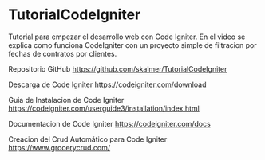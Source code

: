 # TutorialCodeIgniter

Tutorial para empezar el desarrollo web con Code Igniter.
En el video se explica como funciona CodeIgniter con un proyecto simple de filtracion por fechas de 
contratos por clientes.

Repositorio GitHub
https://github.com/skalmer/TutorialCodeIgniter

Descarga de Code Igniter
https://codeigniter.com/download

Guia de Instalacion de Code Igniter
https://codeigniter.com/userguide3/installation/index.html

Documentacion de Code Igniter
https://codeigniter.com/docs

Creacion del Crud Automático para Code Igniter
https://www.grocerycrud.com/
